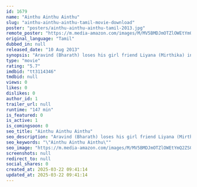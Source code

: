 ```yaml
---
id: 1679
name: "Ainthu Ainthu Ainthu"
slug: "ainthu-ainthu-ainthu-tamil-movie-download"
poster: "posters/ainthu-ainthu-ainthu-tamil-2013.jpg"
remote_poster: "https://m.media-amazon.com/images/M/MV5BMDJmOTZlOWEtYmQ2ZS00N2FmLTg1NmEtM2Q2YmY4ZDhlMzM5XkEyXkFqcGdeQXVyMTEzNzg0Mjkx._V1_SX300.jpg"
original_language: "Tamil"
dubbed_in: null
released_date: "10 Aug 2013"
synopsis: "Aravind (Bharath) loses his girl friend Liyana (Mirthika) in a car accident and he lives with her memories. But, people around him try to make him believe that he is just hallucinating and no such person existed. The rest of the s..."
type: "movie"
rating: "5.7"
imdbid: "tt3114346"
tmdbid: null
views: 0
likes: 0
dislikes: 0
author_id: 1
trailer_url: null
runtime: "147 min"
is_featured: 0
is_active: 1
is_comingsoon: 0
seo_title: "Ainthu Ainthu Ainthu"
seo_description: "Aravind (Bharath) loses his girl friend Liyana (Mirthika) in a car accident and he lives with her memories. But, people around him try to make him believe that he is just hallucinating and no such person existed. The rest of the s..."
seo_keywords: "\"Ainthu Ainthu Ainthu\""
seo_image: "https://m.media-amazon.com/images/M/MV5BMDJmOTZlOWEtYmQ2ZS00N2FmLTg1NmEtM2Q2YmY4ZDhlMzM5XkEyXkFqcGdeQXVyMTEzNzg0Mjkx._V1_SX300.jpg"
screenshots: null
redirect_to: null
social_shares: 0
created_at: 2025-03-22 09:41:14
updated_at: 2025-03-22 09:41:14
---
```


